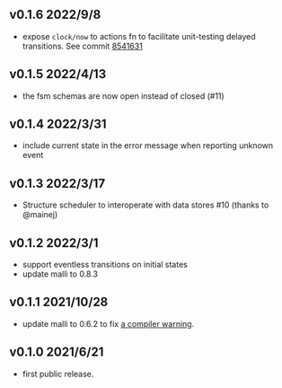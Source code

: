 ## v0.1.6 2022/9/8

- expose `clock/now` to actions fn to facilitate unit-testing delayed
  transitions. See commit [8541631](https://github.com/lucywang000/clj-statecharts/commit/8541631670dddb599091706e14849b4e6ed7377c)

## v0.1.5 2022/4/13

- the fsm schemas are now open instead of closed (#11)

## v0.1.4 2022/3/31

- include current state in the error message when reporting unknown event

## v0.1.3 2022/3/17

- Structure scheduler to interoperate with data stores #10 (thanks to @mainej)

## v0.1.2 2022/3/1

- support eventless transitions on initial states
- update malli to 0.8.3

## v0.1.1 2021/10/28

- update malli to 0.6.2 to fix
  [a compiler warning](https://github.com/metosin/malli/issues/536).

## v0.1.0 2021/6/21

- first public release.
